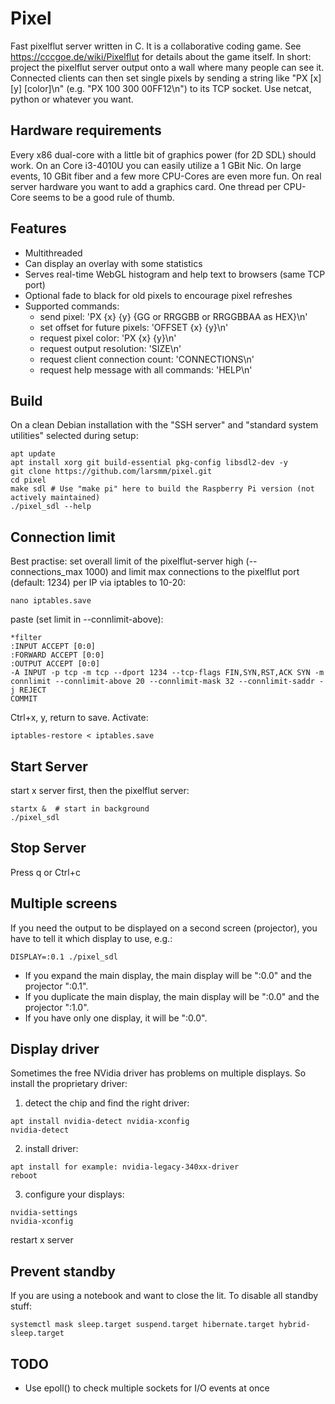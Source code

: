 # Pixel
Fast pixelflut server written in C. It is a collaborative coding game. See https://cccgoe.de/wiki/Pixelflut for details about the game itself. In short: project the pixelflut server output onto a wall where many people can see it. Connected clients can then set single pixels by sending a string like "PX [x] [y] [color]\n" (e.g. "PX 100 300 00FF12\n") to its TCP socket. Use netcat, python or whatever you want.

## Hardware requirements
Every x86 dual-core with a little bit of graphics power (for 2D SDL) should work. On an Core i3-4010U you can easily utilize a 1 GBit Nic. On large events, 10 GBit fiber and a few more CPU-Cores are even more fun. On real server hardware you want to add a graphics card. One thread per CPU-Core seems to be a good rule of thumb.

## Features
- Multithreaded
- Can display an overlay with some statistics
- Serves real-time WebGL histogram and help text to browsers (same TCP port)
- Optional fade to black for old pixels to encourage pixel refreshes
- Supported commands:
  - send pixel: 'PX {x} {y} {GG or RRGGBB or RRGGBBAA as HEX}\n'
  - set offset for future pixels: 'OFFSET {x} {y}\n'
  - request pixel color: 'PX {x} {y}\n'
  - request output resolution: 'SIZE\n'
  - request client connection count: 'CONNECTIONS\n'
  - request help message with all commands: 'HELP\n'

## Build
On a clean Debian installation with the "SSH server" and "standard system utilities" selected during setup:
```
apt update
apt install xorg git build-essential pkg-config libsdl2-dev -y
git clone https://github.com/larsmm/pixel.git
cd pixel
make sdl # Use "make pi" here to build the Raspberry Pi version (not actively maintained)
./pixel_sdl --help
```

## Connection limit
Best practise: set overall limit of the pixelflut-server high (--connections_max 1000) and limit max connections to the pixelflut port (default: 1234) per IP via iptables to 10-20:
```
nano iptables.save
```
paste (set limit in --connlimit-above):
```
*filter
:INPUT ACCEPT [0:0]
:FORWARD ACCEPT [0:0]
:OUTPUT ACCEPT [0:0]
-A INPUT -p tcp -m tcp --dport 1234 --tcp-flags FIN,SYN,RST,ACK SYN -m connlimit --connlimit-above 20 --connlimit-mask 32 --connlimit-saddr -j REJECT
COMMIT
```
Ctrl+x, y, return to save.
Activate:
```
iptables-restore < iptables.save
```

## Start Server
start x server first, then the pixelflut server:
```
startx &  # start in background
./pixel_sdl
```

## Stop Server
Press q or Ctrl+c

## Multiple screens
If you need the output to be displayed on a second screen (projector), you have to tell it which display to use, e.g.:
```
DISPLAY=:0.1 ./pixel_sdl
```
- If you expand the main display, the main display will be ":0.0" and the projector ":0.1".
- If you duplicate the main display, the main display will be ":0.0" and the projector ":1.0".
- If you have only one display, it will be ":0.0".

## Display driver
Sometimes the free NVidia driver has problems on multiple displays. So install the proprietary driver:
1. detect the chip and find the right driver:
```
apt install nvidia-detect nvidia-xconfig
nvidia-detect
```
2. install driver:
```
apt install for example: nvidia-legacy-340xx-driver
reboot
```
3. configure your displays:
```
nvidia-settings
nvidia-xconfig
```
restart x server

## Prevent standby
If you are using a notebook and want to close the lit. To disable all standby stuff:
```
systemctl mask sleep.target suspend.target hibernate.target hybrid-sleep.target
```

## TODO
- Use epoll() to check multiple sockets for I/O events at once
